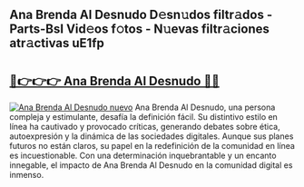 ## Ana Brenda Al Desnudo D𝚎sn𝚞dos filtr𝚊dos - Parts-BsI Vid𝚎os f𝚘tos - N𝚞evas filtr𝚊ciones atr𝚊ctivas uE1fp

# <h2><a href="http://mb9inx.tromn.icu/?c=Ana+Brenda+Al+Desnudo">🔗👉👉👉 Ana Brenda Al Desnudo 🔗🔗</a></h2>

[![Ana Brenda Al Desnudo nuevo](https://i.imgur.com/pEAQMta.gif)](http://mb9inx.tromn.icu/?c=Ana+Brenda+Al+Desnudo)
Ana Brenda Al Desnudo, una persona compleja y estimulante, desafía la definición fácil. Su distintivo estilo en línea ha cautivado y provocado críticas, generando debates sobre ética, autoexpresión y la dinámica de las sociedades digitales. Aunque sus planes futuros no están claros, su papel en la redefinición de la comunidad en línea es incuestionable. Con una determinación inquebrantable y un encanto innegable, el impacto de Ana Brenda Al Desnudo en la comunidad digital es inmenso.

